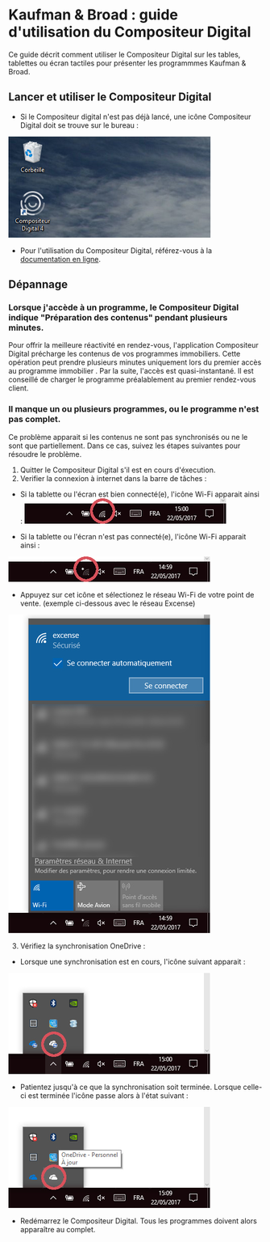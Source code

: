 # Kaufman & Broad : guide d'utilisation du Compositeur Digital

Ce guide décrit comment utiliser le Compositeur Digital sur les tables, tablettes ou écran tactiles pour présenter les programmmes Kaufman & Broad.


## Lancer et utiliser le Compositeur Digital

- Si le Compositeur digital n'est pas déjà lancé, une icône Compositeur Digital doit se trouve sur le bureau :

![Icône de lancement](img/ketb_launch_icon.jpg)

- Pour l'utilisation du Compositeur Digital, référez-vous à la [documentation en ligne](use.md).

## Dépannage

### Lorsque j'accède à un programme, le Compositeur Digital indique "Préparation des contenus" pendant plusieurs minutes.

Pour offrir la meilleure réactivité en rendez-vous, l'application Compositeur Digital précharge les contenus de vos programmes immobiliers. Cette opération peut prendre plusieurs minutes uniquement lors du premier accès au programme immobilier . Par la suite, l'accès est quasi-instantané. Il est conseillé de charger le programme préalablement au premier rendez-vous client.

### Il manque un ou plusieurs programmes, ou le programme n'est pas complet.

Ce problème apparait si les contenus ne sont pas synchronisés ou ne le sont que partiellement. Dans ce cas, suivez les étapes suivantes pour résoudre le problème.

1. Quitter le Compositeur Digital s'il est en cours d'éxecution.
2. Verifier la connexion à internet dans la barre de tâches :

- Si la tablette ou l'écran est bien connecté(e), l'icône Wi-Fi apparait ainsi :
![connexion ok](img/ketb_net_ok.jpg)

- Si la tablette ou l'écran n'est pas connecté(e), l'icône Wi-Fi apparait ainsi :

![connexion ko](img/ketb_net_ko.jpg)

- Appuyez sur cet icône et sélectionez le réseau Wi-Fi de votre point de vente. (exemple ci-dessous avec le réseau Excense) 

![connect](img/ketb_net_connect.jpg)

3. Vérifiez la synchronisation OneDrive :
- Lorsque une synchronisation est en cours, l'icône suivant apparait :  

![synchro](img/ketb_onedrive_sync.jpg)

- Patientez jusqu'à ce que la synchronisation soit terminée. Lorsque celle-ci est terminée l'icône passe alors à l'état suivant :

![onedrive ok](img/ketb_onedrive_ok.jpg)

- Redémarrez le Compositeur Digital. Tous les programmes doivent alors apparaître au complet.
